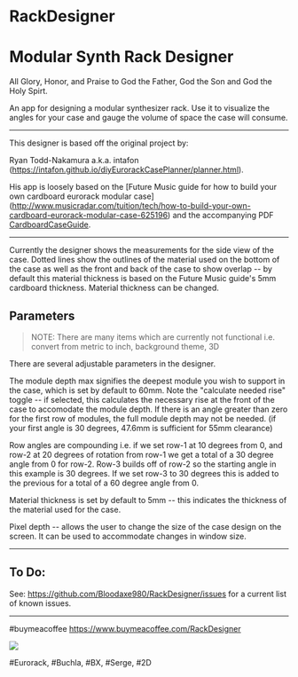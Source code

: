 # RackDesigner
# Modular Synth Rack Designer

   All Glory, Honor, and Praise to God the Father, God the Son and God the Holy Spirt.

An app for designing a modular synthesizer rack.  Use it to visualize the angles for your case and gauge the volume of
space the case will consume.

*****************************

This designer is based off the original project by:

Ryan Todd-Nakamura a.k.a. intafon
(https://intafon.github.io/diyEurorackCasePlanner/planner.html).

His app is loosely based on the [Future Music guide for how to build your own cardboard eurorack modular case]
(http://www.musicradar.com/tuition/tech/how-to-build-your-own-cardboard-eurorack-modular-case-625196) and the accompanying
PDF [CardboardCaseGuide](http://cdn.mos.musicradar.com/images/aaaroot/tech/7july15/DIY-Eurorack-case/CardboardCaseGuide.zip).

*****************************

Currently the designer shows the measurements for the side view of the case. Dotted lines show the outlines of the material
used on the bottom of the case as well as the front and back of the case to show overlap -- by default this material thickness
is based on the Future Music guide's 5mm cardboard thickness.  Material thickness can be changed.

## Parameters
<blockquote>
NOTE: There are many items which are currently not functional i.e. convert from metric to inch, background theme, 3D
</blockquote>

There are several adjustable parameters in the designer.

The module depth max signifies the deepest module you wish to support in the case, which is set by default to 60mm. Note the
"calculate needed rise" toggle -- if selected, this calculates the necessary rise at the front of the case to accomodate the
module depth. If there is an angle greater than zero for the first row of modules, the full module depth may not be needed.
(if your first angle is 30 degrees, 47.6mm is sufficient for 55mm clearance)

Row angles are compounding i.e. if we set row-1 at 10 degrees from 0, and row-2 at 20 degrees of rotation from row-1 we get a
total of a 30 degree angle from 0 for row-2.  Row-3 builds off of row-2 so the starting angle in this example is 30 degrees.  If we set row-3 to 30 degrees this is added to the previous for a total of a 60 degree angle from 0.

Material thickness is set by default to 5mm -- this indicates the thickness of the material used for the case.

Pixel depth  -- allows the user to change the size of the case design on the screen. It can be used to accommodate changes in
window size.

*****************************
## To Do:

See: https://github.com/Bloodaxe980/RackDesigner/issues for a current list of known issues.

*****************************
#buymeacoffee https://www.buymeacoffee.com/RackDesigner

<a href="https://www.buymeacoffee.com/RackDesigner" target="_blank"><img src="https://img.buymeacoffee.com/button-api/?text=Buy me a coffee&emoji=&slug=RackDesigner&button_colour=40DCA5&font_colour=ffffff&font_family=Bree&outline_colour=000000&coffee_colour=FFDD00" /></a>

#Eurorack, #Buchla, #BX, #Serge, #2D
